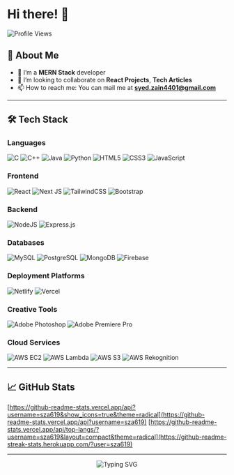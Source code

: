 # Hi there! 👋

![Profile Views](https://komarev.com/ghpvc/?username=sza619&color=blue)

## 🚀 About Me
- 🌱 I’m a **MERN Stack** developer
- 👯 I’m looking to collaborate on **React Projects**, **Tech Articles**
- 📫 How to reach me: You can mail me at **syed.zain4401@gmail.com**

---

## 🛠️ Tech Stack

### Languages
![C](https://img.shields.io/badge/C-%2300599C.svg?style=for-the-badge&logo=c&logoColor=white)
![C++](https://img.shields.io/badge/C++-%2300599C.svg?style=for-the-badge&logo=c%2B%2B&logoColor=white)
![Java](https://img.shields.io/badge/Java-%23ED8B00.svg?style=for-the-badge&logo=java&logoColor=white)
![Python](https://img.shields.io/badge/Python-%2314354C.svg?style=for-the-badge&logo=python&logoColor=white)
![HTML5](https://img.shields.io/badge/HTML5-%23E34F26.svg?style=for-the-badge&logo=html5&logoColor=white)
![CSS3](https://img.shields.io/badge/CSS3-%231572B6.svg?style=for-the-badge&logo=css3&logoColor=white)
![JavaScript](https://img.shields.io/badge/JavaScript-%23F7DF1E.svg?style=for-the-badge&logo=javascript&logoColor=black)

### Frontend
![React](https://img.shields.io/badge/React-%2361DAFB.svg?style=for-the-badge&logo=react&logoColor=black)
![Next JS](https://img.shields.io/badge/Next.js-%23000000.svg?style=for-the-badge&logo=next.js&logoColor=white)
![TailwindCSS](https://img.shields.io/badge/TailwindCSS-%2338B2AC.svg?style=for-the-badge&logo=tailwind-css&logoColor=white)
![Bootstrap](https://img.shields.io/badge/Bootstrap-%23563D7C.svg?style=for-the-badge&logo=bootstrap&logoColor=white)

### Backend
![NodeJS](https://img.shields.io/badge/Node.js-%23339933.svg?style=for-the-badge&logo=node.js&logoColor=white)
![Express.js](https://img.shields.io/badge/Express.js-%23404d59.svg?style=for-the-badge&logo=express&logoColor=white)

### Databases
![MySQL](https://img.shields.io/badge/MySQL-%2300f.svg?style=for-the-badge&logo=mysql&logoColor=white)
![PostgreSQL](https://img.shields.io/badge/PostgreSQL-%23336791.svg?style=for-the-badge&logo=postgresql&logoColor=white)
![MongoDB](https://img.shields.io/badge/MongoDB-%2347A248.svg?style=for-the-badge&logo=mongodb&logoColor=white)
![Firebase](https://img.shields.io/badge/Firebase-%23FFCA28.svg?style=for-the-badge&logo=firebase&logoColor=black)

### Deployment Platforms
![Netlify](https://img.shields.io/badge/Netlify-%2300C7B7.svg?style=for-the-badge&logo=netlify&logoColor=white)
![Vercel](https://img.shields.io/badge/Vercel-%23000000.svg?style=for-the-badge&logo=vercel&logoColor=white)

### Creative Tools
![Adobe Photoshop](https://img.shields.io/badge/Adobe%20Photoshop-%23001E36.svg?style=for-the-badge&logo=adobe-photoshop&logoColor=white)
![Adobe Premiere Pro](https://img.shields.io/badge/Adobe%20Premiere%20Pro-%23001E36.svg?style=for-the-badge&logo=adobe-premiere-pro&logoColor=white)

### Cloud Services
![AWS EC2](https://img.shields.io/badge/AWS%20EC2-%23FF9900.svg?style=for-the-badge&logo=amazon-aws&logoColor=white)
![AWS Lambda](https://img.shields.io/badge/AWS%20Lambda-%23FF9900.svg?style=for-the-badge&logo=amazon-aws&logoColor=white)
![AWS S3](https://img.shields.io/badge/AWS%20S3-%23FF9900.svg?style=for-the-badge&logo=amazon-s3&logoColor=white)
![AWS Rekognition](https://img.shields.io/badge/AWS%20Rekognition-%23FF9900.svg?style=for-the-badge&logo=amazon-aws&logoColor=white)

---

## 📈 GitHub Stats
[https://github-readme-stats.vercel.app/api?username=sza619&show_icons=true&theme=radical](https://github-readme-stats.vercel.app/api?username=sza619)
[https://github-readme-stats.vercel.app/api/top-langs/?username=sza619&layout=compact&theme=radical](https://github-readme-streak-stats.herokuapp.com/?user=sza619)

---

<p align="center">
  <img src="https://readme-typing-svg.demolab.com?font=Fira+Code&size=24&pause=1000&color=F70000&center=true&width=435&lines=Thanks+for+visiting+my+profile!" alt="Typing SVG" />
</p>


